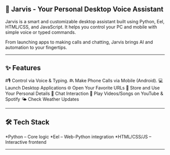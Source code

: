 🤖 Jarvis - Your Personal Desktop Voice Assistant
-----------------------------------------------------
Jarvis is a smart and customizable desktop assistant built using Python, Eel, HTML/CSS, and JavaScript. It helps you control your PC and mobile with simple voice or typed commands.

From launching apps to making calls and chatting, Jarvis brings AI and automation to your fingertips.
________________________________________________________________________________________________________________________________________

✨ Features
----------------
#🎙️ Control via Voice & Typing.
#📞 Make Phone Calls via Mobile (Android).
💻 Launch Desktop Applications
🌐 Open Your Favorite URLs
🙋 Store and Use Your Personal Details
🤖 Chat Interaction
🎵 Play Videos/Songs on YouTube & Spotify
🌤️ Check Weather Updates
_________________________________________________________________________________________________________________________________________
🛠️ Tech Stack
------------------
*Python – Core logic
*Eel – Web-Python integration
*HTML/CSS/JS – Interactive frontend
__________________________________________________________________________________________________________________________________________
